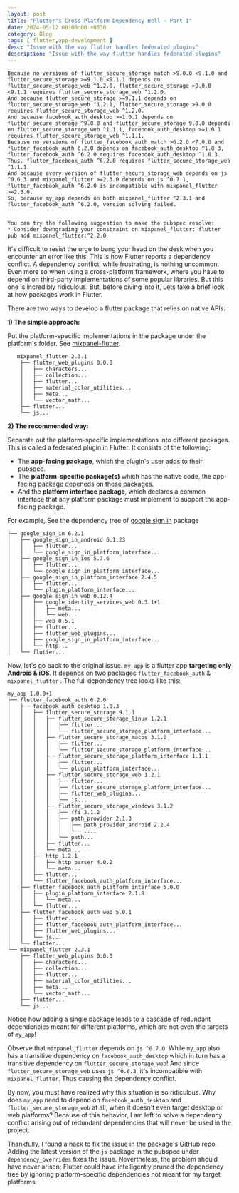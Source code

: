```yaml
---
layout: post
title: "Flutter's Cross Platform Dependency Hell - Part I"
date: 2024-05-12 00:00:00 +0530
category: Blog
tags: [ flutter,app-development ]
desc: "Issue with the way flutter handles federated plugins"
description: "Issue with the way flutter handles federated plugins"
---
```


```
Because no versions of flutter_secure_storage match >9.0.0 <9.1.0 and flutter_secure_storage >=9.1.0 <9.1.1 depends on flutter_secure_storage_web ^1.2.0, flutter_secure_storage >9.0.0 <9.1.1 requires flutter_secure_storage_web ^1.2.0.
And because flutter_secure_storage >=9.1.1 depends on flutter_secure_storage_web ^1.2.1, flutter_secure_storage >9.0.0 requires flutter_secure_storage_web ^1.2.0.
And because facebook_auth_desktop >=1.0.1 depends on flutter_secure_storage ^9.0.0 and flutter_secure_storage 9.0.0 depends on flutter_secure_storage_web ^1.1.1, facebook_auth_desktop >=1.0.1 requires flutter_secure_storage_web ^1.1.1.
Because no versions of flutter_facebook_auth match >6.2.0 <7.0.0 and flutter_facebook_auth 6.2.0 depends on facebook_auth_desktop ^1.0.3, flutter_facebook_auth ^6.2.0 requires facebook_auth_desktop ^1.0.3.
Thus, flutter_facebook_auth ^6.2.0 requires flutter_secure_storage_web ^1.1.1.
And because every version of flutter_secure_storage_web depends on js ^0.6.3 and mixpanel_flutter >=2.3.0 depends on js ^0.7.1, flutter_facebook_auth ^6.2.0 is incompatible with mixpanel_flutter >=2.3.0.
So, because my_app depends on both mixpanel_flutter ^2.3.1 and flutter_facebook_auth ^6.2.0, version solving failed.


You can try the following suggestion to make the pubspec resolve:
* Consider downgrading your constraint on mixpanel_flutter: flutter pub add mixpanel_flutter:^2.2.0
```

It's difficult to resist the urge to bang your head on the desk when you encounter an error like this. This is how
Flutter reports a dependency conflict. A dependency conflict, while frustrating, is nothing uncommon. Even more so when
using a cross-platform framework, where you have to depend on third-party implementations of some popular libraries. But
this one is incredibly ridiculous. But, before diving into it, Lets take a brief look at how packages work in Flutter.

There are two ways to develop a flutter package that relies on native APIs:

**1) The simple approach:**

Put the platform-specific implementations in the package under the platform's folder.
See [mixpanel-flutter](https://github.com/mixpanel/mixpanel-flutter/tree/main).

```
   mixpanel_flutter 2.3.1
    ├── flutter_web_plugins 0.0.0
    │   ├── characters...
    │   ├── collection...
    │   ├── flutter...
    │   ├── material_color_utilities...
    │   ├── meta...
    │   └── vector_math...
    ├── flutter...
    └── js...
```

**2) The recommended way:**

Separate out the platform-specific implementations into different packages. This is called a federated plugin in
Flutter. It consists of the following:

- The **app-facing package**, which the plugin's user adds to their pubspec.
- The **platform-specific package(s)** which has the native code, the app-facing package depeneds on these packages.
- And the **platform interface package**, which declares a common interface that any platform package must implement to
  support the app-facing package.

For example, See the dependency tree
of [google sign in](https://github.com/flutter/packages/tree/main/packages/google_sign_in)
package

```
├── google_sign_in 6.2.1
│   ├── google_sign_in_android 6.1.23
│   │   ├── flutter...
│   │   └── google_sign_in_platform_interface...
│   ├── google_sign_in_ios 5.7.6
│   │   ├── flutter...
│   │   └── google_sign_in_platform_interface...
│   ├── google_sign_in_platform_interface 2.4.5
│   │   ├── flutter...
│   │   └── plugin_platform_interface...
│   ├── google_sign_in_web 0.12.4
│   │   ├── google_identity_services_web 0.3.1+1
│   │   │   ├── meta...
│   │   │   └── web...
│   │   ├── web 0.5.1
│   │   ├── flutter...
│   │   ├── flutter_web_plugins...
│   │   ├── google_sign_in_platform_interface...
│   │   └── http...
│   └── flutter...
```

Now, let's go back to the original issue. `my_app` is a flutter app **targeting only Android & iOS**. It depends on two
packages `flutter_facebook_auth` & `mixpanel_flutter` . The full dependency tree looks like this:

```
my_app 1.0.0+1
├── flutter_facebook_auth 6.2.0
│   ├── facebook_auth_desktop 1.0.3
│   │   ├── flutter_secure_storage 9.1.1
│   │   │   ├── flutter_secure_storage_linux 1.2.1
│   │   │   │   ├── flutter...
│   │   │   │   └── flutter_secure_storage_platform_interface...
│   │   │   ├── flutter_secure_storage_macos 3.1.0
│   │   │   │   ├── flutter...
│   │   │   │   └── flutter_secure_storage_platform_interface...
│   │   │   ├── flutter_secure_storage_platform_interface 1.1.1
│   │   │   │   ├── flutter...
│   │   │   │   └── plugin_platform_interface...
│   │   │   ├── flutter_secure_storage_web 1.2.1
│   │   │   │   ├── flutter...
│   │   │   │   ├── flutter_secure_storage_platform_interface...
│   │   │   │   ├── flutter_web_plugins...
│   │   │   │   └── js...
│   │   │   ├── flutter_secure_storage_windows 3.1.2
│   │   │   │   ├── ffi 2.1.2
│   │   │   │   ├── path_provider 2.1.3
│   │   │   │   │   ├── path_provider_android 2.2.4
│   │   │   │   │   └── ....
│   │   │   │   └── path...
│   │   │   ├── flutter...
│   │   │   └── meta...
│   │   ├── http 1.2.1
│   │   │   ├── http_parser 4.0.2
│   │   │   └── meta...
│   │   ├── flutter...
│   │   └── flutter_facebook_auth_platform_interface...
│   ├── flutter_facebook_auth_platform_interface 5.0.0
│   │   ├── plugin_platform_interface 2.1.8
│   │   │   └── meta...
│   │   └── flutter...
│   ├── flutter_facebook_auth_web 5.0.1
│   │   ├── flutter...
│   │   ├── flutter_facebook_auth_platform_interface...
│   │   ├── flutter_web_plugins...
│   │   └── js...
│   └── flutter...
└── mixpanel_flutter 2.3.1
    ├── flutter_web_plugins 0.0.0
    │   ├── characters...
    │   ├── collection...
    │   ├── flutter...
    │   ├── material_color_utilities...
    │   ├── meta...
    │   └── vector_math...
    ├── flutter...
    └── js...
```

Notice how adding a single package leads to a cascade of redundant dependencies meant for different platforms, which are
not even the targets of `my_app`!

Observe that `mixpanel_flutter` depends on `js ^0.7.0`. While `my_app` also has a transitive dependency
on `facebook_auth_desktop` which in turn has a transitive dependency on `flutter_secure_storage_web`!
And since `flutter_secure_storage_web` uses `js ^0.6.3`, it's incompatible with  `mixpanel_flutter`. Thus causing the
dependency conflict.

By now, you must have realized why this situation is so ridiculous. Why does `my_app` need to depend
on `facebook_auth_desktop` and `flutter_secure_storage_web` at all, when it doesn't even target desktop or web
platforms? Because of this behavior, I am left to solve a dependency conflict arising out of redundant dependencies that
will never be used in the project.

Thankfully, I found a hack to fix the issue in the package's GitHub repo. Adding the latest version of the `js` package
in the pubspec under `dependency_overrides` fixes the issue. Nevertheless, the problem should have never arisen; Flutter
could have intelligently pruned the dependency tree by ignoring platform-specific dependencies not meant for my target
platforms.
